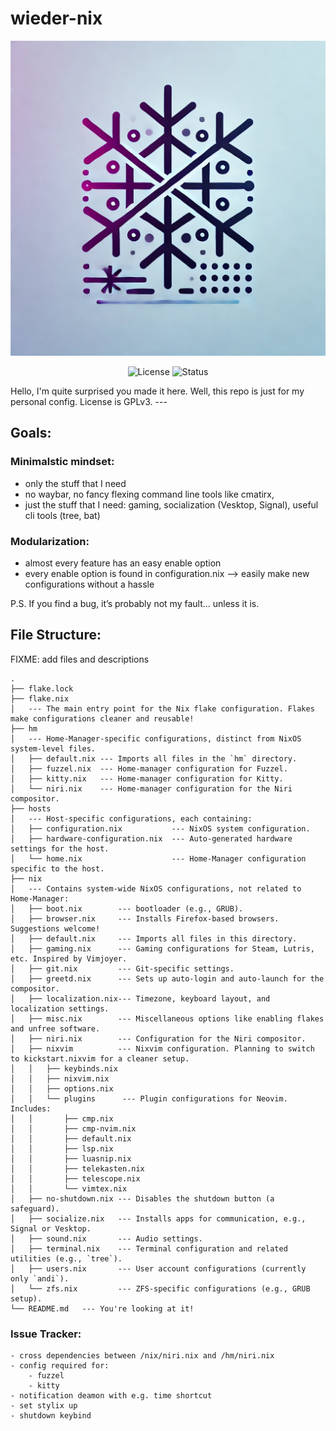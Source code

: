 
# wieder-nix


<div align="center">

![Logo](./logo.png)

![License](https://img.shields.io/badge/License-GPLv3-blue.svg)
![Status](https://img.shields.io/badge/Status-Active-brightgreen.svg)
</div>
Hello, I'm quite surprised you made it here. Well, this repo is just for my personal config. License is GPLv3. 
---

## Goals:
### Minimalstic mindset:
- only the stuff that I need
- no waybar, no fancy flexing command line tools like cmatirx, 
- just the stuff that I need: gaming, socialization (Vesktop, Signal), useful cli tools (tree, bat)
### Modularization:
- almost every feature has an easy enable option
- every enable option is found in configuration.nix
--> easily make new configurations without a hassle

P.S. If you find a bug, it’s probably not my fault... unless it is.
## File Structure:
FIXME: add files and descriptions
```tree
.
├── flake.lock
├── flake.nix  
│   --- The main entry point for the Nix flake configuration. Flakes make configurations cleaner and reusable!
├── hm  
│   --- Home-Manager-specific configurations, distinct from NixOS system-level files.
│   ├── default.nix --- Imports all files in the `hm` directory.
│   ├── fuzzel.nix  --- Home-manager configuration for Fuzzel.
│   ├── kitty.nix   --- Home-manager configuration for Kitty.  
│   └── niri.nix    --- Home-manager configuration for the Niri compositor.  
├── hosts  
│   --- Host-specific configurations, each containing:  
│   ├── configuration.nix           --- NixOS system configuration.
│   ├── hardware-configuration.nix  --- Auto-generated hardware settings for the host.
│   └── home.nix                    --- Home-Manager configuration specific to the host.  
├── nix  
│   --- Contains system-wide NixOS configurations, not related to Home-Manager:
│   ├── boot.nix        --- bootloader (e.g., GRUB).  
│   ├── browser.nix     --- Installs Firefox-based browsers. Suggestions welcome!  
│   ├── default.nix     --- Imports all files in this directory.  
│   ├── gaming.nix      --- Gaming configurations for Steam, Lutris, etc. Inspired by Vimjoyer.  
│   ├── git.nix         --- Git-specific settings.  
│   ├── greetd.nix      --- Sets up auto-login and auto-launch for the compositor.  
│   ├── localization.nix--- Timezone, keyboard layout, and localization settings.  
│   ├── misc.nix        --- Miscellaneous options like enabling flakes and unfree software.  
│   ├── niri.nix        --- Configuration for the Niri compositor.  
│   ├── nixvim          --- Nixvim configuration. Planning to switch to kickstart.nixvim for a cleaner setup.  
│   │   ├── keybinds.nix  
│   │   ├── nixvim.nix   
│   │   ├── options.nix  
│   │   └── plugins      --- Plugin configurations for Neovim. Includes:  
│   │       ├── cmp.nix  
│   │       ├── cmp-nvim.nix  
│   │       ├── default.nix  
│   │       ├── lsp.nix  
│   │       ├── luasnip.nix  
│   │       ├── telekasten.nix  
│   │       ├── telescope.nix  
│   │       └── vimtex.nix  
│   ├── no-shutdown.nix --- Disables the shutdown button (a safeguard).  
│   ├── socialize.nix   --- Installs apps for communication, e.g., Signal or Vesktop.  
│   ├── sound.nix       --- Audio settings.  
│   ├── terminal.nix    --- Terminal configuration and related utilities (e.g., `tree`).  
│   ├── users.nix       --- User account configurations (currently only `andi`).  
│   └── zfs.nix         --- ZFS-specific configurations (e.g., GRUB setup).  
└── README.md   --- You're looking at it!  

```



### Issue Tracker:
    - cross dependencies between /nix/niri.nix and /hm/niri.nix
    - config required for:
        - fuzzel
        - kitty
    - notification deamon with e.g. time shortcut
    - set stylix up
    - shutdown keybind
